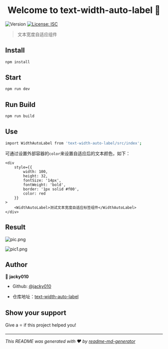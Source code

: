 <h1 align="center">Welcome to text-width-auto-label 👋</h1>
<p>
  <img alt="Version" src="https://img.shields.io/badge/version-0.0.1-blue.svg?cacheSeconds=2592000" />
  <a href="#" target="_blank">
    <img alt="License: ISC" src="https://img.shields.io/badge/License-ISC-yellow.svg" />
  </a>
</p>

> 文本宽度自适应组件

## Install

```sh
npm install
```

## Start

```sh
npm run dev
```

## Run Build

```sh
npm run build
```

## Use

```sh
import WidthAutoLabel from 'text-width-auto-label/src/index';
```

可通过设置外部容器的`color`来设置自适应后的文本颜色，如下：
```
<div 
    style={{
        width: 100,
        height: 32,
        fontSize: '14px',
        fontWeight: 'bold',
        border: '1px solid #f00',
        color: red
    }}
>
    <WidthAutoLabel>测试文本宽度自适应标签组件</WidthAutoLabel>
</div>
```

## Result

![pic.png](https://s2.loli.net/2022/06/27/lp9J7kECQrsonU8.png)

![pic1.png](https://s2.loli.net/2022/06/28/ry9138wJQR6jbmT.png)

## Author

👤 **jacky010**

* Github: [@jacky010](https://github.com/jacky010)

* 仓库地址：[text-width-auto-label](https://github.com/Jacky010/text-width-auto-label)

## Show your support

Give a ⭐️ if this project helped you!

***
_This README was generated with ❤️ by [readme-md-generator](https://github.com/kefranabg/readme-md-generator)_
